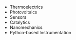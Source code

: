 * Thermoelectrics
* Photovoltaics
* Sensors
* Catalytics
* Nanomechanics
* Python-based Instrumentation
